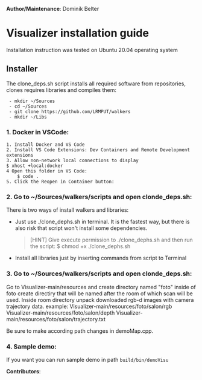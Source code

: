 **Author/Maintenance**:
Dominik Belter

# Visualizer installation guide
Installation instruction was tested on Ubuntu 20.04 operating system

## Installer

The clone_deps.sh script installs all required software from repositories, clones requires libraries and compiles them:

     - mkdir ~/Sources
     - cd ~/Sources
     - git clone https://github.com/LRMPUT/walkers
     - mkdir ~/Libs

### 1. Docker in VSCode:
    1. Install Docker and VS Code
    2. Install VS Code Extensions: Dev Containers and Remote Development extensions
    3. Allow non-network local connections to display
	$ xhost +local:docker
    4 Open this folder in VS Code:
        $ code .
    5. Click the Reopen in Container button:

### 2. Go to ~/Sources/walkers/scripts and open clonde_deps.sh:
There is two ways of install walkers and libraries:
- Just use ./clone_dephs.sh in terminal. It is the fastest way, but there is also risk that script won't install some dependencies.
  
  > [HINT] Give execute permission to ./clone_dephs.sh and then run the script:
      $ chmod +x ./clone_dephs.sh

- Install all libraries just by inserting commands from script to Terminal

### 3. Go to ~/Sources/walkers/scripts and open clonde_deps.sh:
Go to Visualizer-main/resources and create directory named "foto"
inside of foto create directiry that will be named after the room of which scan will be used.
Inside room directory unpack downloaded rgb-d images with camera trajectory data.
example:
Visualizer-main/resources/foto/salon/rgb
Visualizer-main/resources/foto/salon/depth
Visualizer-main/resources/foto/salon/trajectory.txt

Be sure to make according path changes in demoMap.cpp. 

### 4. Sample demo:
If you want you can run sample demo in path `build/bin/demoVisu`

**Contributors**:
